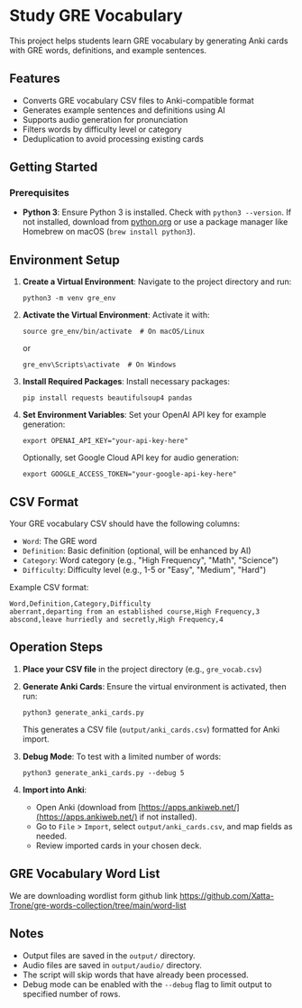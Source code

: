 # Study GRE Vocabulary

This project helps students learn GRE vocabulary by generating Anki cards with GRE words, definitions, and example sentences.

## Features

- Converts GRE vocabulary CSV files to Anki-compatible format
- Generates example sentences and definitions using AI
- Supports audio generation for pronunciation
- Filters words by difficulty level or category
- Deduplication to avoid processing existing cards

## Getting Started

### Prerequisites
- **Python 3**: Ensure Python 3 is installed. Check with `python3 --version`. If not installed, download from [python.org](https://www.python.org/downloads/) or use a package manager like Homebrew on macOS (`brew install python3`).

## Environment Setup

1. **Create a Virtual Environment**:
   Navigate to the project directory and run:
   ```
   python3 -m venv gre_env
   ```

2. **Activate the Virtual Environment**:
   Activate it with:
   ```
   source gre_env/bin/activate  # On macOS/Linux
   ```
   or
   ```
   gre_env\Scripts\activate  # On Windows
   ```

3. **Install Required Packages**:
   Install necessary packages:
   ```
   pip install requests beautifulsoup4 pandas
   ```

4. **Set Environment Variables**:
   Set your OpenAI API key for example generation:
   ```
   export OPENAI_API_KEY="your-api-key-here"
   ```
   
   Optionally, set Google Cloud API key for audio generation:
   ```
   export GOOGLE_ACCESS_TOKEN="your-google-api-key-here"
   ```

## CSV Format

Your GRE vocabulary CSV should have the following columns:
- `Word`: The GRE word
- `Definition`: Basic definition (optional, will be enhanced by AI)
- `Category`: Word category (e.g., "High Frequency", "Math", "Science")
- `Difficulty`: Difficulty level (e.g., 1-5 or "Easy", "Medium", "Hard")

Example CSV format:
```csv
Word,Definition,Category,Difficulty
aberrant,departing from an established course,High Frequency,3
abscond,leave hurriedly and secretly,High Frequency,4
```

## Operation Steps

1. **Place your CSV file** in the project directory (e.g., `gre_vocab.csv`)

2. **Generate Anki Cards**:
   Ensure the virtual environment is activated, then run:
   ```
   python3 generate_anki_cards.py
   ```
   This generates a CSV file (`output/anki_cards.csv`) formatted for Anki import.

3. **Debug Mode**:
   To test with a limited number of words:
   ```
   python3 generate_anki_cards.py --debug 5
   ```

4. **Import into Anki**:
   - Open Anki (download from [https://apps.ankiweb.net/](https://apps.ankiweb.net/) if not installed).
   - Go to `File` > `Import`, select `output/anki_cards.csv`, and map fields as needed.
   - Review imported cards in your chosen deck.

## GRE Vocabulary Word List
We are downloading wordlist form github link
https://github.com/Xatta-Trone/gre-words-collection/tree/main/word-list

## Notes
- Output files are saved in the `output/` directory.
- Audio files are saved in `output/audio/` directory.
- The script will skip words that have already been processed.
- Debug mode can be enabled with the `--debug` flag to limit output to specified number of rows.
